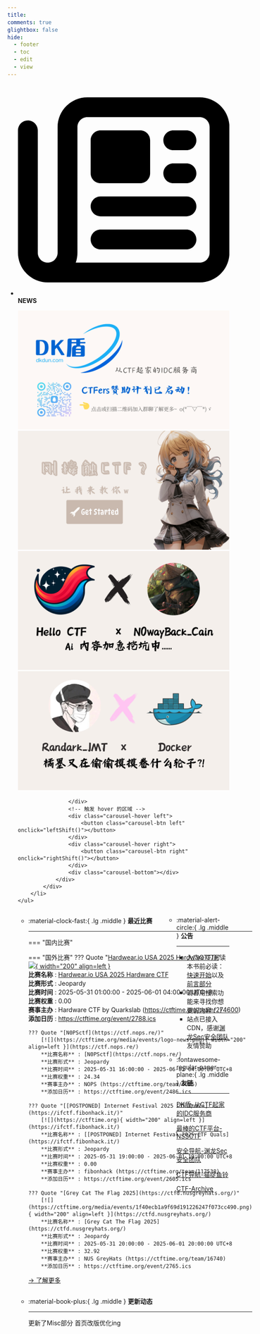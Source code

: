 ```yaml
---
title: 
comments: true
glightbox: false
hide:
  - footer
  - toc
  - edit
  - view
---
```


<div class="grid cards">
    <ul>
        <li>
            <p><span class="twemoji lg middle"><svg xmlns="http://www.w3.org/2000/svg"
                        viewBox="0 0 512 512"><!--! Font Awesome Free 6.5.1 by @fontawesome - https://fontawesome.com License - https://fontawesome.com/license/free (Icons: CC BY 4.0, Fonts: SIL OFL 1.1, Code: MIT License) Copyright 2023 Fonticons, Inc.-->
                        <path
                            d="M168 80c-13.3 0-24 10.7-24 24v304c0 8.4-1.4 16.5-4.1 24H440c13.3 0 24-10.7 24-24V104c0-13.3-10.7-24-24-24H168zM72 480c-39.8 0-72-32.2-72-72V112c0-13.3 10.7-24 24-24s24 10.7 24 24v296c0 13.3 10.7 24 24 24s24-10.7 24-24V104c0-39.8 32.2-72 72-72h272c39.8 0 72 32.2 72 72v304c0 39.8-32.2 72-72 72H72zm104-344c0-13.3 10.7-24 24-24h96c13.3 0 24 10.7 24 24v80c0 13.3-10.7 24-24 24h-96c-13.3 0-24-10.7-24-24v-80zm200-24h32c13.3 0 24 10.7 24 24s-10.7 24-24 24h-32c-13.3 0-24-10.7-24-24s10.7-24 24-24zm0 80h32c13.3 0 24 10.7 24 24s-10.7 24-24 24h-32c-13.3 0-24-10.7-24-24s10.7-24 24-24zm-176 80h208c13.3 0 24 10.7 24 24s-10.7 24-24 24H200c-13.3 0-24-10.7-24-24s10.7-24 24-24zm0 80h208c13.3 0 24 10.7 24 24s-10.7 24-24 24H200c-13.3 0-24-10.7-24-24s10.7-24 24-24z">
                        </path>
                    </svg></span> <strong>NEWS</strong></p>
            <div class="grid cards">
                <div class="carousel">
                    <div class="carousel-container">
                        <a href="https://www.dkdun.cn/"><img src="./assets/banner-dkdun.png" /></a>
                        <a href="../hc-start/" target="_blank"><img src="./assets/banner-quickstart.png" /></a>
                        <a href="../hc-ai/" target="_blank"><img src="./assets/banner-update.png" /></a>
                        <a href="https://github.com/CTF-Archives" target="_blank"><img src="./assets/banner-Achieve.png" /></a>
                        
                    </div>
                    <!-- 触发 hover 的区域 -->
                    <div class="carousel-hover left">
                        <button class="carousel-btn left" onclick="leftShift()"></button>
                    </div>
                    <div class="carousel-hover right">
                        <button class="carousel-btn right" onclick="rightShift()"></button>
                    </div>
                    <div class="carousel-bottom"></div>
                </div>
            </div>
        </li>
    </ul>
</div>

<div class="grid grid-cols-8 gap-4" style="display: grid;grid-template-columns: 70% 30%;" markdown>

<div class="grid cards" style="display: grid; grid-template-columns: 1fr;" markdown>

<div class="grid cards" markdown>

-   :material-clock-fast:{ .lg .middle } __最近比赛__

    ---
    <!-- 主页赛事展示_开始 -->
    === "国内比赛"
    
    === "国外比赛"
        ??? Quote "[Hardwear.io USA 2025 Hardware CTF](https://hwctf.quarkslab.com/)"  
            [![](https://ctftime.org/media/events/logohwcolor_15.png){ width="200" align=left }](https://hwctf.quarkslab.com/)  
            **比赛名称** : [Hardwear.io USA 2025 Hardware CTF](https://hwctf.quarkslab.com/)  
            **比赛形式** : Jeopardy  
            **比赛时间** : 2025-05-31 01:00:00 - 2025-06-01 04:00:00 UTC+8  
            **比赛权重** : 0.00  
            **赛事主办** : Hardware CTF by Quarkslab (https://ctftime.org/team/274600)  
            **添加日历** : https://ctftime.org/event/2788.ics  
            
        ??? Quote "[N0PSctf](https://ctf.nops.re/)"  
            [![](https://ctftime.org/media/events/logo-news.png){ width="200" align=left }](https://ctf.nops.re/)  
            **比赛名称** : [N0PSctf](https://ctf.nops.re/)  
            **比赛形式** : Jeopardy  
            **比赛时间** : 2025-05-31 16:00:00 - 2025-06-02 04:00:00 UTC+8  
            **比赛权重** : 24.34  
            **赛事主办** : NOPS (https://ctftime.org/team/4056)  
            **添加日历** : https://ctftime.org/event/2486.ics  
            
        ??? Quote "[[POSTPONED] Internet Festival 2025 CTF Quals](https://ifctf.fibonhack.it/)"  
            [![](https://ctftime.org){ width="200" align=left }](https://ifctf.fibonhack.it/)  
            **比赛名称** : [[POSTPONED] Internet Festival 2025 CTF Quals](https://ifctf.fibonhack.it/)  
            **比赛形式** : Jeopardy  
            **比赛时间** : 2025-05-31 19:00:00 - 2025-06-01 19:00:00 UTC+8  
            **比赛权重** : 0.00  
            **赛事主办** : fibonhack (https://ctftime.org/team/117538)  
            **添加日历** : https://ctftime.org/event/2605.ics  
            
        ??? Quote "[Grey Cat The Flag 2025](https://ctfd.nusgreyhats.org/)"  
            [![](https://ctftime.org/media/events/1f40ecb1a9f69d191226247f073cc490.png){ width="200" align=left }](https://ctfd.nusgreyhats.org/)  
            **比赛名称** : [Grey Cat The Flag 2025](https://ctfd.nusgreyhats.org/)  
            **比赛形式** : Jeopardy  
            **比赛时间** : 2025-05-31 20:00:00 - 2025-06-01 20:00:00 UTC+8  
            **比赛权重** : 32.92  
            **赛事主办** : NUS GreyHats (https://ctftime.org/team/16740)  
            **添加日历** : https://ctftime.org/event/2765.ics  
            
    <!-- 主页赛事展示_结束 -->
    [→ 了解更多](./Event/)

</div>
  <div class="grid cards" markdown>

-   :material-book-plus:{ .lg .middle } __更新动态__

    ---

    更新了Misc部分 首页改版优化ing

</div>  
</div>
<div class="grid cards" markdown>

<div class="grid cards" markdown>

-   :material-alert-circle:{ .lg .middle } __公告__

    ---

    - 入门CTF/阅读本书前必读：[快速开始](./hc-start/)以及[前言部分](./hc-preface/)  
    - 请善用搜索功能来寻找你想要的内容！！
    - 站点已接入 CDN，感谢[渊龙Sec安全团队](https://dh.aabyss.cn)友情赞助

-   :fontawesome-regular-paper-plane:{ .lg .middle } __友链__

    ---

    [DK盾-从CTF起家的IDC服务商](https://www.dkdun.cn)

    [最棒的CTF平台-NSSCTF](https://www.nssctf.cn/)  

    [安全导航-渊龙Sec安全团队](https://dh.aabyss.cn)    

    [CTF导航-猫捉鱼铃](https://ctf.mzy0.com/)

    [CTF-Archive](https://github.com/CTF-Archives)

</div>   

</div>

</div>
